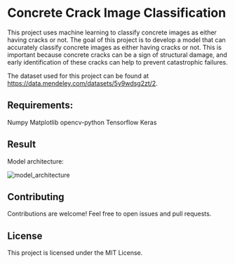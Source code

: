 # Concrete Crack Image Classification

This project uses machine learning to classify concrete images as either having cracks or not. The goal of this project is to develop a model that can accurately classify concrete images as either having cracks or not. This is important because concrete cracks can be a sign of structural damage, and early identification of these cracks can help to prevent catastrophic failures.

The dataset used for this project can be found at https://data.mendeley.com/datasets/5y9wdsg2zt/2.


## Requirements:

Numpy
Matplotlib
opencv-python
Tensorflow
Keras

## Result

Model architecture:

![model_architecture](https://github.com/nor-azilah/Image-Classification/assets/141215896/d86b034e-b10b-4394-96c9-9fd53311cdb1)

## Contributing
Contributions are welcome! Feel free to open issues and pull requests.


## License
This project is licensed under the MIT License.

